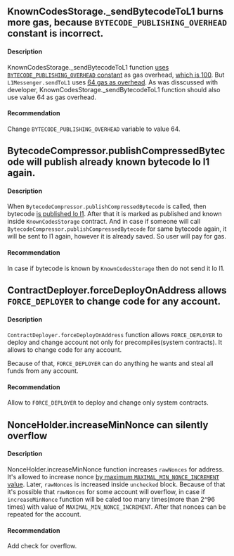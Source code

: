 ## KnownCodesStorage._sendBytecodeToL1 burns more gas, because `BYTECODE_PUBLISHING_OVERHEAD` constant is incorrect.

#### Description
KnownCodesStorage._sendBytecodeToL1 function [uses `BYTECODE_PUBLISHING_OVERHEAD` constant](https://github.com/code-423n4/2023-03-zksync/blob/main/contracts/KnownCodesStorage.sol#L97) as gas overhead, [which is 100](https://github.com/code-423n4/2023-03-zksync/blob/main/contracts/Constants.sol#L67).
But `L1Messenger.sendToL1` uses [64 gas as overhead](https://github.com/code-423n4/2023-03-zksync/blob/main/contracts/L1Messenger.sol#L37).
As was disscussed with developer, KnownCodesStorage._sendBytecodeToL1 function should also use value 64 as gas overhead.

#### Recommendation
Change `BYTECODE_PUBLISHING_OVERHEAD` variable to value 64.

## BytecodeCompressor.publishCompressedBytecode will publish already known bytecode lo l1 again.

#### Description
When `BytecodeCompressor.publishCompressedBytecode` is called, then bytecode [is published lo l1](https://github.com/code-423n4/2023-03-zksync/blob/main/contracts/BytecodeCompressor.sol#L62-L67). After that it is marked as published and known inside `KnownCodesStorage` contract.
And in case if someone will call `BytecodeCompressor.publishCompressedBytecode` for same bytecode again, it will be sent to l1 again, however it is already saved. So user will pay for gas.

#### Recommendation
In case if bytecode is known by `KnownCodesStorage` then do not send it lo l1.

## ContractDeployer.forceDeployOnAddress allows `FORCE_DEPLOYER` to change code for any account.

#### Description
`ContractDeployer.forceDeployOnAddress` function allows `FORCE_DEPLOYER` to deploy and change account not only for precompiles(system contracts). It allows to change code for any account.

Because of that, `FORCE_DEPLOYER` can do anything he wants and steal all funds from any account.

#### Recommendation
Allow to `FORCE_DEPLOYER` to deploy and change only system contracts.

## NonceHolder.increaseMinNonce can silently overflow

#### Description
NonceHolder.increaseMinNonce function increases `rawNonces` for address. It's allowed to increase nonce [by maximum `MAXIMAL_MIN_NONCE_INCREMENT` value](https://github.com/code-423n4/2023-03-zksync/blob/main/contracts/NonceHolder.sol#L65). Later, `rawNonces` is increased inside `unchecked` block. 
Because of that it's possible that `rawNonces` for some account will overflow, in case if `increaseMinNonce` function will be caled too many times(more than 2^96 times) with value of `MAXIMAL_MIN_NONCE_INCREMENT`.
After that nonces can be repeated for the account.

#### Recommendation
Add check for overflow.